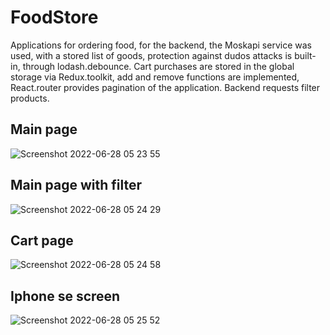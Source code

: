 # FoodStore
Applications for ordering food, for the backend, the Moskapi service was used, with a stored list of goods, protection against dudos attacks is built-in, through lodash.debounce. Cart purchases are stored in the global storage via Redux.toolkit, add and remove functions are implemented, React.router provides pagination of the application. Backend requests filter products.
## Main page
![Screenshot 2022-06-28 05 23 55](https://user-images.githubusercontent.com/72702845/176077972-a49eebe9-580f-43fb-a043-23517f0ec9ce.png)

## Main page with filter
![Screenshot 2022-06-28 05 24 29](https://user-images.githubusercontent.com/72702845/176078048-fb90296b-3e6f-46ee-850a-47e6fdec9f41.png)

## Cart page
![Screenshot 2022-06-28 05 24 58](https://user-images.githubusercontent.com/72702845/176078097-2e9c40bb-ca89-4ea1-ba32-0ba750f320de.png)

## Iphone se screen
![Screenshot 2022-06-28 05 25 52](https://user-images.githubusercontent.com/72702845/176078209-619009fe-b0d0-4628-814d-b4c7de87362c.png)
